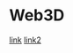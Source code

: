 # Web3D
[link](https://oluis890920.github.io/Web3D/index.html)
[link2](https://oluis890920.github.io/Web3D/HW1.html)
